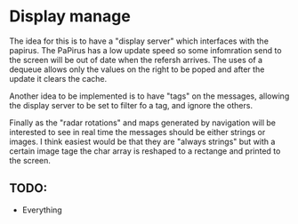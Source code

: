 # Display manage
The idea for this is to have a "display server" which interfaces with the papirus. The PaPirus has a low update speed so some infomration send to the screen will be out of date when the refersh arrives. The uses of a dequeue allows only the values on the right to be poped and after the update it clears the cache.

Another idea to be implemented is to have "tags" on the messages, allowing the display server to be set to filter fo a tag, and ignore the others.

Finally as the "radar rotations" and maps generated by navigation will be interested to see in real time the messages should be either strings or images. I think easiest would be that they are "always strings" but with a certain image tage the char array is reshaped to a rectange and printed to the screen.

## TODO:
- Everything